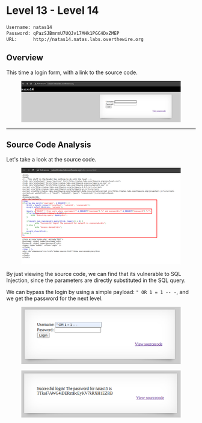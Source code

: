 # Level 13 - Level 14

```
Username: natas14
Password: qPazSJBmrmU7UQJv17MHk1PGC4DxZMEP
URL:      http://natas14.natas.labs.overthewire.org
```

## Overview

This time a login form, with a link to the source code.

<figure><img src="../.gitbook/assets/image (77).png" alt=""><figcaption></figcaption></figure>

***

## Source Code Analysis

Let's take a look at the source code.

<figure><img src="../.gitbook/assets/image (78).png" alt=""><figcaption></figcaption></figure>

By just viewing the source code, we can find that its vulnerable to SQL Injection, since the parameters are directly substituted in the SQL query.&#x20;

We can bypass the login by using a simple payload: `" OR 1 = 1 -- -`, and we get the password for the next level.

<div>

<figure><img src="../.gitbook/assets/image (79).png" alt="" width="477"><figcaption></figcaption></figure>

 

<figure><img src="../.gitbook/assets/image (80).png" alt="" width="470"><figcaption></figcaption></figure>

</div>

